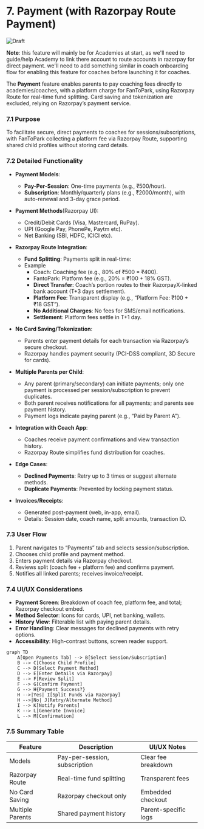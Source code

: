 
# 7. Payment (with Razorpay Route Payment) 

![Draft](https://img.shields.io/badge/Status-Draft-yellow)

**Note**: this feature will mainly be for Academies at start, as we'll need to guide/help Academy to link there account to route accounts in razorpay for direct payment. we'll need to add something similar in coach onboarding flow for enabling this feature for coaches before launching it for coaches.

The **Payment** feature enables parents to pay coaching fees directly to academies/coaches, with a platform charge for FanToPark, using Razorpay Route for real-time fund splitting. Card saving and tokenization are excluded, relying on Razorpay’s payment service.

### 7.1 Purpose
To facilitate secure, direct payments to coaches for sessions/subscriptions, with FanToPark collecting a platform fee via Razorpay Route, supporting shared child profiles without storing card details.


### 7.2 Detailed Functionality
- **Payment Models**:
    - **Pay-Per-Session**: One-time payments (e.g., ₹500/hour).
    - **Subscription**: Monthly/quarterly plans (e.g., ₹2000/month), with auto-renewal and 3-day grace period.
- **Payment Methods**(Razorpay UI):
    - Credit/Debit Cards (Visa, Mastercard, RuPay).
    - UPI (Google Pay, PhonePe, Paytm etc).
    - Net Banking (SBI, HDFC, ICICI etc).

- **Razorpay Route Integration**:
    - **Fund Splitting**: Payments split in real-time:
    - Example
        - Coach: Coaching fee (e.g., 80% of ₹500 = ₹400).
        - FantoPark: Platform fee (e.g., 20% = ₹100 + 18% GST).
        - **Direct Transfer**: Coach’s portion routes to their RazorpayX-linked bank account (T+3 days settlement).
        - **Platform Fee**: Transparent display (e.g., “Platform Fee: ₹100 + ₹18 GST”).
        - **No Additional Charges**: No fees for SMS/email notifications.
        - **Settlement**: Platform fees settle in T+1 day.

- **No Card Saving/Tokenization**:
    - Parents enter payment details for each transaction via Razorpay’s secure checkout.
    - Razorpay handles payment security (PCI-DSS compliant, 3D Secure for cards).

- **Multiple Parents per Child**:
    - Any parent (primary/secondary) can initiate payments; only one payment is processed per session/subscription to prevent duplicates.
    - Both parent receives notifications for all payments; and parents see payment history.
    - Payment logs indicate paying parent (e.g., “Paid by Parent A”).

- **Integration with Coach App**:
    - Coaches receive payment confirmations and view transaction history.
    - Razorpay Route simplifies fund distribution for coaches.

- **Edge Cases**:
    - **Declined Payments**: Retry up to 3 times or suggest alternate methods.
    - **Duplicate Payments**: Prevented by locking payment status.

- **Invoices/Receipts**:
    - Generated post-payment (web, in-app, email).
    - Details: Session date, coach name, split amounts, transaction ID.

### 7.3 User Flow
1. Parent navigates to “Payments” tab and selects session/subscription.
2. Chooses child profile and payment method.
3. Enters payment details via Razorpay checkout.
4. Reviews split (coach fee + platform fee) and confirms payment.
5. Notifies all linked parents; receives invoice/receipt.

### 7.4 UI/UX Considerations
- **Payment Screen**: Breakdown of coach fee, platform fee, and total; Razorpay checkout embed.
- **Method Selector**: Icons for cards, UPI, net banking, wallets.
- **History View**: Filterable list with paying parent details.
- **Error Handling**: Clear messages for declined payments with retry options.
- **Accessibility**: High-contrast buttons, screen reader support.


```mermaid
graph TD
    A[Open Payments Tab] --> B[Select Session/Subscription]
    B --> C[Choose Child Profile]
    C --> D[Select Payment Method]
    D --> E[Enter Details via Razorpay]
    E --> F[Review Split]
    F --> G[Confirm Payment]
    G --> H{Payment Success?}
    H -->|Yes| I[Split Funds via Razorpay]
    H -->|No| J[Retry/Alternate Method]
    I --> K[Notify Parents]
    K --> L[Generate Invoice]
    L --> M[Confirmation]
```

### 7.5 Summary Table

| Feature | Description |  UI/UX Notes |
|---------|-------------|---------------------|
| Models | Pay-per-session, subscription | Clear fee breakdown |
| Razorpay Route | Real-time fund splitting | Transparent fees |
| No Card Saving | Razorpay checkout only | Embedded checkout |
| Multiple Parents | Shared payment history | Parent-specific logs |

